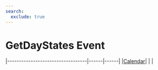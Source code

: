 ```yaml
---
search:
  exclude: true
---
```


<h1 class="heading"><span class="name">GetDayStates Event</span></h1>

|----------------------------------|------|------|
|[Calendar](../objects/calendar.md)|&nbsp;|&nbsp;|
